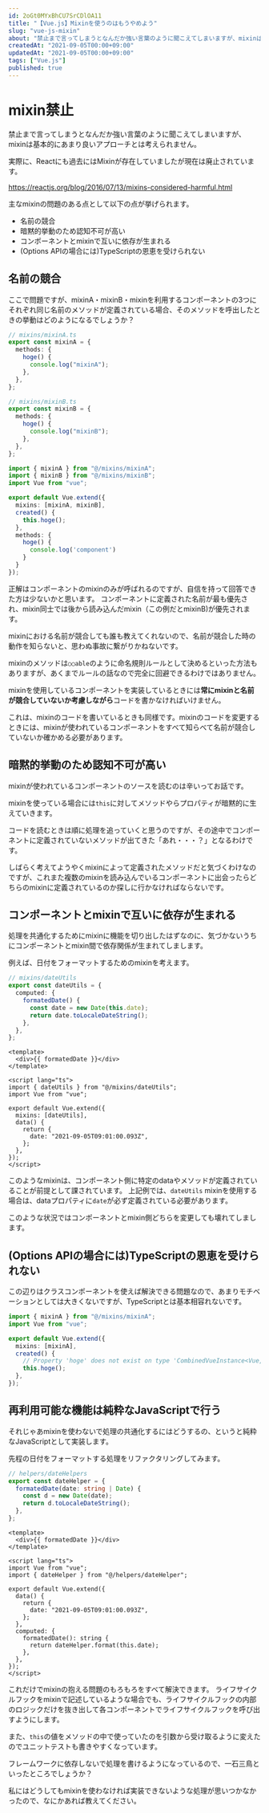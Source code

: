 ```yaml
---
id: 2oGt0MYxBhCU7SrCDlOA11
title: "【Vue.js】Mixinを使うのはもうやめよう"
slug: "vue-js-mixin"
about: "禁止まで言ってしまうとなんだか強い言葉のように聞こえてしまいますが、mixinは基本的にあまり良いアプローチとは考えられません。  実際に、Reactにも過去にはMixinが存在していましたが現在は廃止されています。"
createdAt: "2021-09-05T00:00+09:00"
updatedAt: "2021-09-05T00:00+09:00"
tags: ["Vue.js"]
published: true
---
```

# mixin禁止

禁止まで言ってしまうとなんだか強い言葉のように聞こえてしまいますが、mixinは基本的にあまり良いアプローチとは考えられません。

実際に、Reactにも過去にはMixinが存在していましたが現在は廃止されています。

https://reactjs.org/blog/2016/07/13/mixins-considered-harmful.html

主なmixinの問題のある点として以下の点が挙げられます。

- 名前の競合
- 暗黙的挙動のため認知不可が高い
- コンポーネントとmixinで互いに依存が生まれる
- (Options APIの場合には)TypeScriptの恩恵を受けられない

## 名前の競合

ここで問題ですが、mixinA・mixinB・mixinを利用するコンポーネントの3つにそれぞれ同じ名前のメソッドが定義されている場合、そのメソッドを呼出したときの挙動はどのようになるでしょうか？

```ts
// mixins/mixinA.ts
export const mixinA = {
  methods: {
    hoge() {
      console.log("mixinA");
    },
  },
};
```

```ts
// mixins/mixinB.ts
export const mixinB = {
  methods: {
    hoge() {
      console.log("mixinB");
    },
  },
};
```

```ts
import { mixinA } from "@/mixins/mixinA";
import { mixinB } from "@/mixins/mixinB";
import Vue from "vue";

export default Vue.extend({
  mixins: [mixinA, mixinB],
  created() {
    this.hoge();
  },
  methods: {
    hoge() {
      console.log('component')
    }
  }
});
```

正解はコンポーネントのmixinのみが呼ばれるのですが、自信を持って回答できた方は少ないかと思います。
コンポーネントに定義された名前が最も優先され、mixin同士では後から読み込んだmixin（この例だとmixinB)が優先されます。

mixinにおける名前が競合しても誰も教えてくれないので、名前が競合した時の動作を知らないと、思わぬ事故に繋がりかねないです。

mixinのメソッドは`○○able`のように命名規則ルールとして決めるといった方法もありますが、あくまでルールの話なので完全に回避できるわけではありません。

mixinを使用しているコンポーネントを実装しているときには**常にmixinと名前が競合していないか考慮しながら**コードを書かなければいけません。

これは、mixinのコードを書いているときも同様です。mixinのコードを変更するときには、mixinが使われているコンポーネントをすべて知らべて名前が競合していないか確かめる必要があります。

## 暗黙的挙動のため認知不可が高い

mixinが使われているコンポーネントのソースを読むのは辛いってお話です。

mixinを使っている場合には`this`に対してメソッドやらプロパティが暗黙的に生えていきます。

コードを読むときは順に処理を追っていくと思うのですが、その途中でコンポーネントに定義されていないメソッドが出てきた「あれ・・・？」となるわけです。

しばらく考えてようやくmixinによって定義されたメソッドだと気づくわけなのですが、これまた複数のmixinを読み込んでいるコンポーネントに出会ったらどちらのmixinに定義されているのか探しに行かなければならないです。

## コンポーネントとmixinで互いに依存が生まれる

処理を共通化するためにmixinに機能を切り出したはずなのに、気づかないうちにコンポーネントとmixin間で依存関係が生まれてしまします。

例えば、日付をフォーマットするためのmixinを考えます。

```ts
// mixins/dateUtils
export const dateUtils = {
  computed: {
    formatedDate() {
      const date = new Date(this.date);
      return date.toLocaleDateString();
    },
  },
};
```

```vue
<template>
  <div>{{ formatedDate }}</div>
</template>

<script lang="ts">
import { dateUtils } from "@/mixins/dateUtils";
import Vue from "vue";

export default Vue.extend({
  mixins: [dateUtils],
  data() {
    return {
      date: "2021-09-05T09:01:00.093Z",
    };
  },
});
</script>
```

このようなmixinは、コンポーネント側に特定のdataやメソッドが定義されていることが前提として課されています。
上記例では、`dateUtils` mixinを使用する場合は、dataプロパティに`date`が必ず定義されている必要があります。

このような状況ではコンポーネントとmixin側どちらを変更しても壊れてしまします。

## (Options APIの場合には)TypeScriptの恩恵を受けられない

この辺りはクラスコンポーネントを使えば解決できる問題なので、あまりモチベーションとしては大きくないですが、TypeScriptとは基本相容れないです。

```ts
import { mixinA } from "@/mixins/mixinA";
import Vue from "vue";

export default Vue.extend({
  mixins: [mixinA],
  created() {
    // Property 'hoge' does not exist on type 'CombinedVueInstance<Vue, unknown, unknown, unknown, Readonly<Record<never, any>>>'
    this.hoge();
  },
});
```

## 再利用可能な機能は純粋なJavaScriptで行う

それじゃあmixinを使わないで処理の共通化するにはどうするの、というと純粋なJavaScriptとして実装します。

先程の日付をフォーマットする処理をリファクタリングしてみます。

```ts
// helpers/dateHelpers
export const dateHelper = {
  formatedDate(date: string | Date) {
    const d = new Date(date);
    return d.toLocaleDateString();
  },
};
```

```vue
<template>
  <div>{{ formatedDate }}</div>
</template>

<script lang="ts">
import Vue from "vue";
import { dateHelper } from "@/helpers/dateHelper";

export default Vue.extend({
  data() {
    return {
      date: "2021-09-05T09:01:00.093Z",
    };
  },
  computed: {
    formatedDate(): string {
      return dateHelper.format(this.date);
    },
  },
});
</script>
```

これだけでmixinの抱える問題のもろもろをすべて解決できます。
ライフサイクルフックをmixinで記述しているような場合でも、ライフサイクルフックの内部のロジックだけを抜き出して各コンポーネントでライフサイクルフックを呼び出すようにします。

また、`this`の値をメソッドの中で使っていたのを引数から受け取るように変えたのでユニットテストも書きやすくなっています。

フレームワークに依存しないで処理を書けるようになっているので、一石三鳥といったところでしょうか？

私にはどうしてもmixinを使わなければ実装できないような処理が思いつかなかったので、なにかあれば教えてください。

